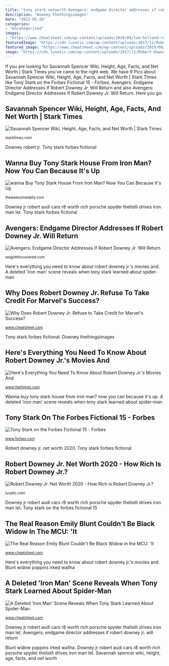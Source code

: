 ```yaml
---
title: "tony stark networth Avengers: endgame director addresses if robert downey jr. will return"
description: "Downey thethingsimages"
date: "2022-05-26"
categories:
- "Uncategorized"
images:
- "https://www.cheatsheet.com/wp-content/uploads/2019/09/tom-holland-robert-downey-jr-1024x707.jpg"
featuredImage: "https://cdn.luxatic.com/wp-content/uploads/2017/11/Robert-Downey-Jr.-Audi-R8.jpg"
featured_image: "https://www.cheatsheet.com/wp-content/uploads/2019/09/tom-holland-robert-downey-jr-1024x707.jpg"
image: "https://cdn.luxatic.com/wp-content/uploads/2017/11/Robert-Downey-Jr.-Audi-R8.jpg"
---
```


If you are looking for Savannah Spencer Wiki, Height, Age, Facts, and Net Worth | Stark Times you've came to the right web. We have 9 Pics about Savannah Spencer Wiki, Height, Age, Facts, and Net Worth | Stark Times like Tony Stark on the Forbes Fictional 15 - Forbes, Avengers: Endgame Director Addresses If Robert Downey Jr. Will Return and also Avengers: Endgame Director Addresses If Robert Downey Jr. Will Return. Here you go:

## Savannah Spencer Wiki, Height, Age, Facts, And Net Worth | Stark Times

![Savannah Spencer Wiki, Height, Age, Facts, and Net Worth | Stark Times](https://starktimes.com/wp-content/uploads/2021/06/Savannah-Spencer-Biography.jpg "Downey thethingsimages")

<small>starktimes.com</small>

Downey robert jr. Tony stark forbes fictional

## Wanna Buy Tony Stark House From Iron Man? Now You Can Because It&#039;s Up

![wanna Buy Tony Stark House From Iron Man? Now You Can Because It&#039;s Up](https://theawesomedaily.com/wp-content/uploads/2016/05/MTI4OTg5MTQxNjUxMjIyNDk4.png "Savannah spencer wiki, height, age, facts, and net worth")

<small>theawesomedaily.com</small>

Downey jr robert audi cars r8 worth rich porsche spyder thelistli drives iron man let. Tony stark forbes fictional

## Avengers: Endgame Director Addresses If Robert Downey Jr. Will Return

![Avengers: Endgame Director Addresses If Robert Downey Jr. Will Return](https://wegotthiscovered.com/wp-content/uploads/2019/05/robert-downey-jr-networth.jpg "Tony stark on the forbes fictional 15")

<small>wegotthiscovered.com</small>

Here&#039;s everything you need to know about robert downey jr.&#039;s movies and. A deleted &#039;iron man&#039; scene reveals when tony stark learned about spider-man

## Why Does Robert Downey Jr. Refuse To Take Credit For Marvel&#039;s Success?

![Why Does Robert Downey Jr. Refuse to Take Credit for Marvel&#039;s Success?](https://www.cheatsheet.com/wp-content/uploads/2019/05/Robert-Downey-Jr.-6.jpg "Tony stark forbes fictional")

<small>www.cheatsheet.com</small>

Tony stark forbes fictional. Downey thethingsimages

## Here&#039;s Everything You Need To Know About Robert Downey Jr.&#039;s Movies And

![Here&#039;s Everything You Need To Know About Robert Downey Jr.&#039;s Movies And](https://static0.thethingsimages.com/wordpress/wp-content/uploads/2020/06/Untitled-design-2020-06-19T234209.275.jpg "Savannah spencer wiki, height, age, facts, and net worth")

<small>www.thethings.com</small>

Wanna buy tony stark house from iron man? now you can because it&#039;s up. A deleted &#039;iron man&#039; scene reveals when tony stark learned about spider-man

## Tony Stark On The Forbes Fictional 15 - Forbes

![Tony Stark on the Forbes Fictional 15 - Forbes](http://images.forbes.com/media/2013/07/16/0716_tony-stark_416x416.jpg "Wanna buy tony stark house from iron man? now you can because it&#039;s up")

<small>www.forbes.com</small>

Robert downey jr. net worth 2020. Tony stark forbes fictional

## Robert Downey Jr. Net Worth 2020 - How Rich Is Robert Downey Jr.?

![Robert Downey Jr. Net Worth 2020 - How Rich is Robert Downey Jr.?](https://cdn.luxatic.com/wp-content/uploads/2017/11/Robert-Downey-Jr.-Audi-R8.jpg "Here&#039;s everything you need to know about robert downey jr.&#039;s movies and")

<small>luxatic.com</small>

Downey jr robert audi cars r8 worth rich porsche spyder thelistli drives iron man let. Tony stark on the forbes fictional 15

## The Real Reason Emily Blunt Couldn&#039;t Be Black Widow In The MCU: &#039;It

![The Real Reason Emily Blunt Couldn&#039;t Be Black Widow in the MCU: &#039;It](https://www.cheatsheet.com/wp-content/uploads/2021/05/emily-blunt-2018.jpg "Robert downey jr. net worth 2020")

<small>www.cheatsheet.com</small>

Here&#039;s everything you need to know about robert downey jr.&#039;s movies and. Blunt widow poppins irked wallha

## A Deleted &#039;Iron Man&#039; Scene Reveals When Tony Stark Learned About Spider-Man

![A Deleted &#039;Iron Man&#039; Scene Reveals When Tony Stark Learned About Spider-Man](https://www.cheatsheet.com/wp-content/uploads/2019/09/tom-holland-robert-downey-jr-1024x707.jpg "The real reason emily blunt couldn&#039;t be black widow in the mcu: &#039;it")

<small>www.cheatsheet.com</small>

Downey jr robert audi cars r8 worth rich porsche spyder thelistli drives iron man let. Avengers: endgame director addresses if robert downey jr. will return

Blunt widow poppins irked wallha. Downey jr robert audi cars r8 worth rich porsche spyder thelistli drives iron man let. Savannah spencer wiki, height, age, facts, and net worth

